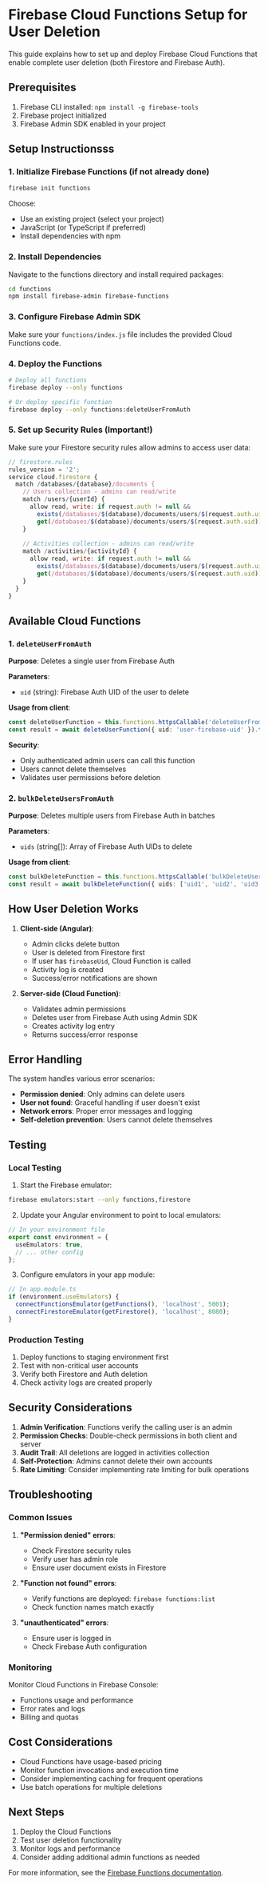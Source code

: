 # Firebase Cloud Functions Setup for User Deletion

This guide explains how to set up and deploy Firebase Cloud Functions that enable complete user deletion (both Firestore and Firebase Auth).

## Prerequisites

1. Firebase CLI installed: `npm install -g firebase-tools`
2. Firebase project initialized
3. Firebase Admin SDK enabled in your project

## Setup Instructionsss

### 1. Initialize Firebase Functions (if not already done)

```bash
firebase init functions
```

Choose:
- Use an existing project (select your project)
- JavaScript (or TypeScript if preferred)
- Install dependencies with npm

### 2. Install Dependencies

Navigate to the functions directory and install required packages:

```bash
cd functions
npm install firebase-admin firebase-functions
```

### 3. Configure Firebase Admin SDK

Make sure your `functions/index.js` file includes the provided Cloud Functions code.

### 4. Deploy the Functions

```bash
# Deploy all functions
firebase deploy --only functions

# Or deploy specific function
firebase deploy --only functions:deleteUserFromAuth
```

### 5. Set up Security Rules (Important!)

Make sure your Firestore security rules allow admins to access user data:

```javascript
// firestore.rules
rules_version = '2';
service cloud.firestore {
  match /databases/{database}/documents {
    // Users collection - admins can read/write
    match /users/{userId} {
      allow read, write: if request.auth != null && 
        exists(/databases/$(database)/documents/users/$(request.auth.uid)) &&
        get(/databases/$(database)/documents/users/$(request.auth.uid)).data.role == 'admin';
    }
    
    // Activities collection - admins can read/write
    match /activities/{activityId} {
      allow read, write: if request.auth != null && 
        exists(/databases/$(database)/documents/users/$(request.auth.uid)) &&
        get(/databases/$(database)/documents/users/$(request.auth.uid)).data.role == 'admin';
    }
  }
}
```

## Available Cloud Functions

### 1. `deleteUserFromAuth`

**Purpose**: Deletes a single user from Firebase Auth

**Parameters**:
- `uid` (string): Firebase Auth UID of the user to delete

**Usage from client**:
```typescript
const deleteUserFunction = this.functions.httpsCallable('deleteUserFromAuth');
const result = await deleteUserFunction({ uid: 'user-firebase-uid' }).toPromise();
```

**Security**:
- Only authenticated admin users can call this function
- Users cannot delete themselves
- Validates user permissions before deletion

### 2. `bulkDeleteUsersFromAuth`

**Purpose**: Deletes multiple users from Firebase Auth in batches

**Parameters**:
- `uids` (string[]): Array of Firebase Auth UIDs to delete

**Usage from client**:
```typescript
const bulkDeleteFunction = this.functions.httpsCallable('bulkDeleteUsersFromAuth');
const result = await bulkDeleteFunction({ uids: ['uid1', 'uid2', 'uid3'] }).toPromise();
```

## How User Deletion Works

1. **Client-side (Angular)**:
   - Admin clicks delete button
   - User is deleted from Firestore first
   - If user has `firebaseUid`, Cloud Function is called
   - Activity log is created
   - Success/error notifications are shown

2. **Server-side (Cloud Function)**:
   - Validates admin permissions
   - Deletes user from Firebase Auth using Admin SDK
   - Creates activity log entry
   - Returns success/error response

## Error Handling

The system handles various error scenarios:

- **Permission denied**: Only admins can delete users
- **User not found**: Graceful handling if user doesn't exist
- **Network errors**: Proper error messages and logging
- **Self-deletion prevention**: Users cannot delete themselves

## Testing

### Local Testing

1. Start the Firebase emulator:
```bash
firebase emulators:start --only functions,firestore
```

2. Update your Angular environment to point to local emulators:
```typescript
// In your environment file
export const environment = {
  useEmulators: true,
  // ... other config
};
```

3. Configure emulators in your app module:
```typescript
// In app.module.ts
if (environment.useEmulators) {
  connectFunctionsEmulator(getFunctions(), 'localhost', 5001);
  connectFirestoreEmulator(getFirestore(), 'localhost', 8080);
}
```

### Production Testing

1. Deploy functions to staging environment first
2. Test with non-critical user accounts
3. Verify both Firestore and Auth deletion
4. Check activity logs are created properly

## Security Considerations

1. **Admin Verification**: Functions verify the calling user is an admin
2. **Permission Checks**: Double-check permissions in both client and server
3. **Audit Trail**: All deletions are logged in activities collection
4. **Self-Protection**: Admins cannot delete their own accounts
5. **Rate Limiting**: Consider implementing rate limiting for bulk operations

## Troubleshooting

### Common Issues

1. **"Permission denied" errors**:
   - Check Firestore security rules
   - Verify user has admin role
   - Ensure user document exists in Firestore

2. **"Function not found" errors**:
   - Verify functions are deployed: `firebase functions:list`
   - Check function names match exactly

3. **"unauthenticated" errors**:
   - Ensure user is logged in
   - Check Firebase Auth configuration

### Monitoring

Monitor Cloud Functions in Firebase Console:
- Functions usage and performance
- Error rates and logs
- Billing and quotas

## Cost Considerations

- Cloud Functions have usage-based pricing
- Monitor function invocations and execution time
- Consider implementing caching for frequent operations
- Use batch operations for multiple deletions

## Next Steps

1. Deploy the Cloud Functions
2. Test user deletion functionality
3. Monitor logs and performance
4. Consider adding additional admin functions as needed

For more information, see the [Firebase Functions documentation](https://firebase.google.com/docs/functions). 